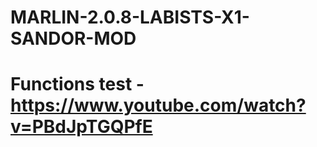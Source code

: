 # MARLIN-2.0.8-LABISTS-X1-SANDOR-MOD
# Functions test - https://www.youtube.com/watch?v=PBdJpTGQPfE
